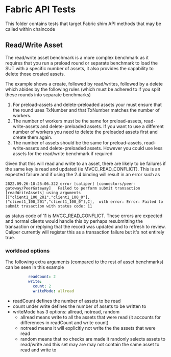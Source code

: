 # Fabric API Tests

This folder contains tests that target Fabric shim API methods that may be called within chaincode

## Read/Write Asset

The read/write asset benchmark is a more complex benchmark as it requires that you run a preload round or separate benchmark to load the SUT with a specific number of assets, it also provides the capability to delete those created assets.

The example shows a create, followed by read/writes, followed by a delete which abides by the following rules (which must be adhered to if you split these rounds into separate benchmarks)

1. For preload-assets and delete-preloaded assets your must ensure that the round uses TxNumber and that TxNumber matches the number of workers.
2. The number of workers must be the same for preload-assets, read-write-assets and delete-preloaded assets. If you want to use a different number of workers you need to delete the preloaded assets first and create them again.
3. The number of assets should be the same for preload-assets, read-write-assets and delete-preloaded assets. However you could use less assets for the read/write benchmark if required

Given that this will read and write to an asset, there are likely to be failures if the same key is read and updated (ie MVCC_READ_CONFLICT). This is an expected failure and if using the 2.4 binding will result in an error such as 

```
2022.09.26-10:25:06.322 error [caliper] [connectors/peer-gateway/PeerGateway]   Failed to perform submit transaction [readWriteAssets] using arguments [["client1_100_201","client1_100_0"],["client1_100_201","client1_100_0"],C],  with error: Error: Failed to submit trasaction with status code: 11
```

as status code of 11 is MVCC_READ_CONFLICT. These errors are expected and normal clients would handle this by perhaps resubmitting the transaction or replying that the record was updated and to refresh to review. Caliper currently will register this as a transaction failure but it's not entirely true.

### workload options

The following extra arguments (compared to the rest of asset benchmarks) can be seen in this example
```yaml
          readCount: 2
          write:
            count: 2
            writeMode: allread
```

- readCount defines the number of assets to be read
- count under write defines the number of assets to be written to
- writeMode has 3 options: allread, notread, random
  - allread means write to all the assets that were read (it accounts for differences in readCount and write count)
  - notread means it will explicitly not write the the assets that were read
  - random means that no checks are made it randonly selects assets to read/write and this set may are may not contain the same asset to read and write to
